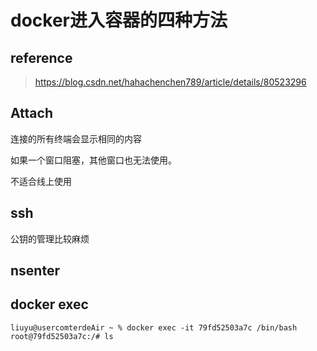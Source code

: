 # docker进入容器的四种方法

## reference

> https://blog.csdn.net/hahachenchen789/article/details/80523296

## Attach

连接的所有终端会显示相同的内容

如果一个窗口阻塞，其他窗口也无法使用。

不适合线上使用

## ssh

公钥的管理比较麻烦

## nsenter

## docker exec

```
liuyu@usercomterdeAir ~ % docker exec -it 79fd52503a7c /bin/bash
root@79fd52503a7c:/# ls
```

